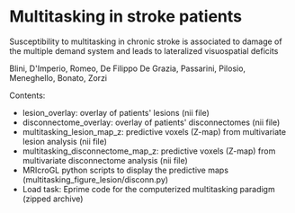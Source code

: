 # Multitasking in stroke patients
Susceptibility to multitasking in chronic stroke is associated to damage of the multiple demand system and leads to lateralized visuospatial deficits

Blini, D'Imperio, Romeo, De Filippo De Grazia, Passarini, Pilosio, Meneghello, Bonato, Zorzi 

Contents:
- lesion_overlay: overlay of patients' lesions (nii file)
- disconnectome_overlay: overlay of patients' disconnectomes (nii file)
- multitasking_lesion_map_z: predictive voxels (Z-map) from multivariate lesion analysis (nii file)
- multitasking_disconnectome_map_z: predictive voxels (Z-map) from multivariate disconnectome analysis (nii file) 
- MRIcroGL python scripts to display the predictive maps (multitasking_figure_lesion/disconn.py)
- Load task: Eprime code for the computerized multitasking paradigm (zipped archive) 
